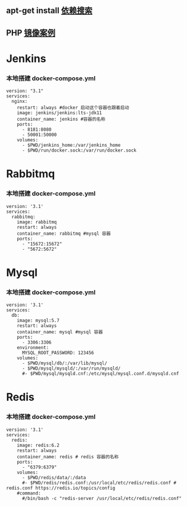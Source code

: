 ## apt-get install [依赖搜索](https://pkgs.alpinelinux.org)
## PHP [镜像案例](https://github.com/code-lives/dockerfile)
# Jenkins
### 本地搭建 docker-compose.yml
```
version: "3.1"
services:
  nginx:
    restart: always #docker 启动这个容器也跟着启动
    image: jenkins/jenkins:lts-jdk11
    container_name: jenkins #容器的名称
    ports:
      - 8181:8080
      - 50001:50000
    volumes:
      - $PWD/jenkins_home:/var/jenkins_home
      - $PWD/run/docker.sock:/var/run/docker.sock
```
# Rabbitmq
### 本地搭建 docker-compose.yml
```
version: '3.1'
services:
  rabbitmq:
    image: rabbitmq
    restart: always
    container_name: rabbitmq #mysql 容器
    ports:
      - "15672:15672"
      - "5672:5672"

```
# Mysql
### 本地搭建 docker-compose.yml
```
version: '3.1'
services:
  db:
    image: mysql:5.7
    restart: always
    container_name: mysql #mysql 容器
    ports:
      - 3306:3306
    environment:
      MYSQL_ROOT_PASSWORD: 123456
    volumes:
      - $PWD/mysql/db/:/var/lib/mysql/
      - $PWD/mysql/mysqld/:/var/run/mysqld/
      #- $PWD/mysql/mysqld.cnf:/etc/mysql/mysql.conf.d/mysqld.cnf
```
# Redis
### 本地搭建 docker-compose.yml
```
version: '3.1'
services:
  redis:
    image: redis:6.2
    restart: always
    container_name: redis # redis 容器的名称
    ports:
      - "6379:6379"
    volumes:
      - $PWD/redis/data/:/data
      #- $PWD/redis/redis.conf:/usr/local/etc/redis/redis.conf # redis.conf https://redis.io/topics/config
    #command:
      #/bin/bash -c "redis-server /usr/local/etc/redis/redis.conf"

```
